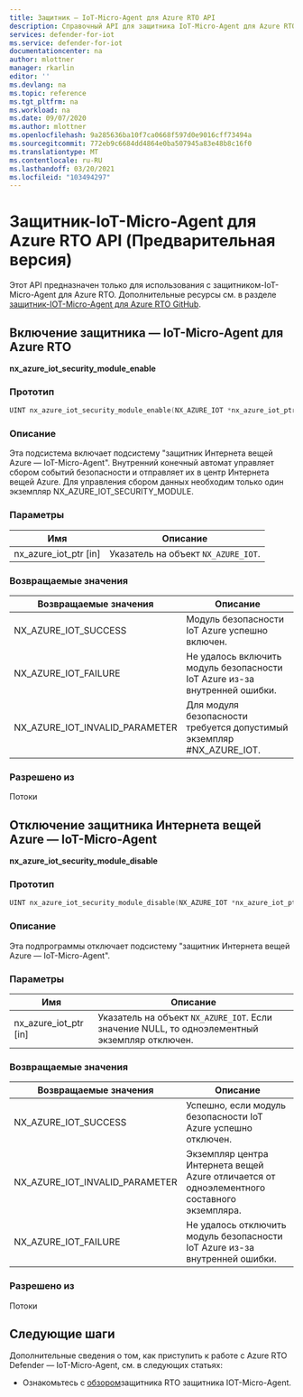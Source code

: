 ```yaml
---
title: Защитник — IoT-Micro-Agent для Azure RTO API
description: Справочный API для защитника IoT-Micro-Agent для Azure RTO.
services: defender-for-iot
ms.service: defender-for-iot
documentationcenter: na
author: mlottner
manager: rkarlin
editor: ''
ms.devlang: na
ms.topic: reference
ms.tgt_pltfrm: na
ms.workload: na
ms.date: 09/07/2020
ms.author: mlottner
ms.openlocfilehash: 9a285636ba10f7ca0668f597d0e9016cff73494a
ms.sourcegitcommit: 772eb9c6684dd4864e0ba507945a83e48b8c16f0
ms.translationtype: MT
ms.contentlocale: ru-RU
ms.lasthandoff: 03/20/2021
ms.locfileid: "103494297"
---
```

# <a name="defender-iot-micro-agent-for-azure-rtos-api-preview"></a>Защитник-IoT-Micro-Agent для Azure RTO API (Предварительная версия)

Этот API предназначен только для использования с защитником-IoT-Micro-Agent для Azure RTO. Дополнительные ресурсы см. в разделе [защитник-IOT-Micro-Agent для Azure RTO GitHub](https://github.com/azure-rtos/azure-iot-preview/releases). 

## <a name="enable-defender-iot-micro-agent-for-azure-rtos"></a>Включение защитника — IoT-Micro-Agent для Azure RTO

**nx_azure_iot_security_module_enable**

### <a name="prototype"></a>Прототип

```c
UINT nx_azure_iot_security_module_enable(NX_AZURE_IOT *nx_azure_iot_ptr);
```

### <a name="description"></a>Описание

Эта подсистема включает подсистему "защитник Интернета вещей Azure — IoT-Micro-Agent". Внутренний конечный автомат управляет сбором событий безопасности и отправляет их в центр Интернета вещей Azure. Для управления сбором данных необходим только один экземпляр NX_AZURE_IOT_SECURITY_MODULE.

### <a name="parameters"></a>Параметры

| Имя | Описание |
|---------|---------|
| nx_azure_iot_ptr [in]    | Указатель на объект `NX_AZURE_IOT`.  |

### <a name="return-values"></a>Возвращаемые значения

|Возвращаемые значения  |Описание |
|---------|---------|
|NX_AZURE_IOT_SUCCESS|   Модуль безопасности IoT Azure успешно включен.     |
|NX_AZURE_IOT_FAILURE   |  Не удалось включить модуль безопасности IoT Azure из-за внутренней ошибки.    |
|NX_AZURE_IOT_INVALID_PARAMETER   |  Для модуля безопасности требуется допустимый экземпляр #NX_AZURE_IOT.      |

### <a name="allowed-from"></a>Разрешено из

Потоки

## <a name="disable-azure-iot-defender-iot-micro-agent"></a>Отключение защитника Интернета вещей Azure — IoT-Micro-Agent

**nx_azure_iot_security_module_disable**


### <a name="prototype"></a>Прототип

```c
UINT nx_azure_iot_security_module_disable(NX_AZURE_IOT *nx_azure_iot_ptr);
```

### <a name="description"></a>Описание

Эта подпрограммы отключает подсистему "защитник Интернета вещей Azure — IoT-Micro-Agent".

### <a name="parameters"></a>Параметры

| Имя | Описание |
|---------|---------|
| nx_azure_iot_ptr [in]    | Указатель на объект `NX_AZURE_IOT`. Если значение NULL, то одноэлементный экземпляр отключен. |

### <a name="return-values"></a>Возвращаемые значения

|Возвращаемые значения  |Описание |
|---------|---------|
|NX_AZURE_IOT_SUCCESS     |   Успешно, если модуль безопасности IoT Azure успешно отключен.      |
|NX_AZURE_IOT_INVALID_PARAMETER   |  Экземпляр центра Интернета вещей Azure отличается от одноэлементного составного экземпляра.       |
|NX_AZURE_IOT_FAILURE    |  Не удалось отключить модуль безопасности IoT Azure из-за внутренней ошибки.       |

### <a name="allowed-from"></a>Разрешено из

Потоки


## <a name="next-steps"></a>Следующие шаги

Дополнительные сведения о том, как приступить к работе с Azure RTO Defender — IoT-Micro-Agent, см. в следующих статьях:

- Ознакомьтесь с [обзором](iot-security-azure-rtos.md)защитника RTO защитника IOT-Micro-Agent.

